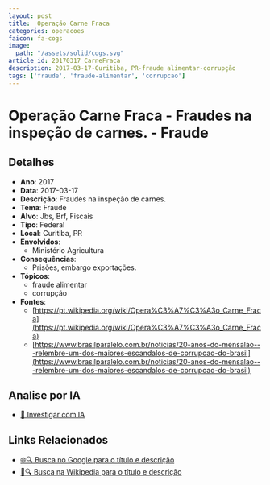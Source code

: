 ```yaml
---
layout: post
title:  Operação Carne Fraca
categories: operacoes
faicon: fa-cogs
image:
  path: "/assets/solid/cogs.svg"
article_id: 20170317_CarneFraca
description: 2017-03-17-Curitiba, PR-fraude alimentar-corrupção
tags: ['fraude', 'fraude-alimentar', 'corrupcao']
---
```


# Operação Carne Fraca - Fraudes na inspeção de carnes. - Fraude

## Detalhes
- **Ano**: 2017
- **Data**: 2017-03-17
- **Descrição**: Fraudes na inspeção de carnes.
- **Tema**: Fraude
- **Alvo**: Jbs, Brf, Fiscais
- **Tipo**: Federal
- **Local**: Curitiba, PR
- **Envolvidos**:
  - Ministério Agricultura
- **Consequências**:
  - Prisões, embargo exportações.
- **Tópicos**:
  - fraude alimentar
  - corrupção
- **Fontes**:
  - [https://pt.wikipedia.org/wiki/Opera%C3%A7%C3%A3o_Carne_Fraca](https://pt.wikipedia.org/wiki/Opera%C3%A7%C3%A3o_Carne_Fraca)
  - [https://www.brasilparalelo.com.br/noticias/20-anos-do-mensalao---relembre-um-dos-maiores-escandalos-de-corrupcao-do-brasil](https://www.brasilparalelo.com.br/noticias/20-anos-do-mensalao---relembre-um-dos-maiores-escandalos-de-corrupcao-do-brasil)

## Analise por IA
- [🤖 Investigar com IA](https://www.perplexity.ai/search?q=%22opera%C3%A7%C3%A3o%20policial%20Brasil%22%20Opera%C3%A7%C3%A3o%20Carne%20Fraca%20Fraudes%20na%20inspe%C3%A7%C3%A3o%20de%20carnes.%20Curitiba%2C%20PR%202017-03-17)

## Links Relacionados
- [🌐🔍 Busca no Google para o título e descrição](https://www.google.com/search?q=%22opera%C3%A7%C3%A3o%20policial%20Brasil%22%20Opera%C3%A7%C3%A3o%20Carne%20Fraca%20Fraudes%20na%20inspe%C3%A7%C3%A3o%20de%20carnes.%20Curitiba%2C%20PR%202017-03-17)
- [📖🔍 Busca na Wikipedia para o título e descrição](https://pt.wikipedia.org/w/index.php?search=%22opera%C3%A7%C3%A3o%20policial%20Brasil%22%20Opera%C3%A7%C3%A3o%20Carne%20Fraca%20Fraudes%20na%20inspe%C3%A7%C3%A3o%20de%20carnes.%20Curitiba%2C%20PR%202017-03-17)

